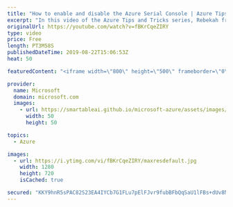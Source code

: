 ```yaml
---
title: "How to enable and disable the Azure Serial Console | Azure Tips and Tricks"
excerpt: "In this video of the Azure Tips and Tricks series, Rebekah from the Azure Serial Console team will show you how to enable and disable the Serial Console service for your Azure subscription through a REST API call and our Azure API site. This will be helpful if you want to restrict access to the Serial"
originalUrl: https://youtube.com/watch?v=fBKrCqeZIRY
type: video
price: Free
length: PT3M58S
publishedDateTime: 2019-08-22T15:06:53Z
heat: 50

featuredContent: "<iframe width=\"800\" height=\"500\" frameborder=\"0\" src=\"https://www.youtube.com/embed/fBKrCqeZIRY\" allow=\"accelerometer; autoplay; encrypted-media; gyroscope; picture-in-picture\" allowfullscreen></iframe>"

provider:
  name: Microsoft
  domain: microsoft.com
  images:
    - url: https://smartableai.github.io/microsoft-azure/assets/images/organizations/microsoft.com-50x50.jpg
      width: 50
      height: 50

topics:
  - Azure

images:
  - url: https://i.ytimg.com/vi/fBKrCqeZIRY/maxresdefault.jpg
    width: 1280
    height: 720
    isCached: true

secured: "KKY9hnR5sPAC82S23EA4IYCb7G1FLu7pElFJvr9fubBFbQqSaU1lFBs+dUv8NTtwV9F4gwONLBtSapp+aQU5NYaHfYLXhFztw6cxwePTRQqjUr3CCp4B9rofRaOQ/buFE7bPO8ZCl0CLRxD56kTRAfDuAOXDJVYo02trIPXcAv4710UXnRjeqZDjSNp6ARSSc794kzo78Wp/EpOr54qJrxiAH73D4jJ5DCLMSyR8J1GV65yaeoETV1403y4pIZjLyRmdx43q3HRkLfb1s9QkQLxizy7CxBVP40jtmrDrluepVMubO/+OmS07XWK1BZO7ZYwOp7W6rHphTTCJtvPO8nIhf59G8+i1zATw2JrQtwZNxxDYOeMomwAKgzaJxUyzdXnBRUdPXWp1XimnYXnTfBzry/7+pSee3TDPXWBIfMA=;wzviKgnp3EDxwehnRNj0tA=="
---
```


